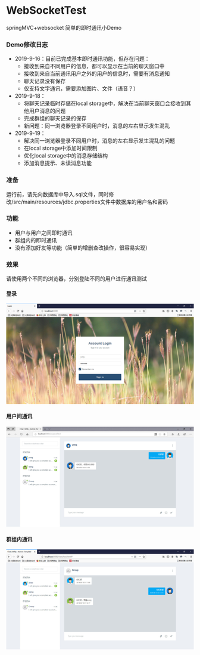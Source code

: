 # WebSocketTest
springMVC+websocket 简单的即时通讯小Demo

### Demo修改日志
- 2019-9-16：目前已完成基本即时通讯功能，但存在问题：
   - 接收到来自不同用户的信息，都可以显示在当前的聊天窗口中
   - 接收到来自当前通讯用户之外的用户的信息时，需要有消息通知
   - 聊天记录没有保存
   - 仅支持文字通讯，需要添加图片、文件（语音？）
- 2019-9-18：
   - 将聊天记录临时存储在local storage中，解决在当前聊天窗口会接收到其他用户消息的问题
   - 完成群组的聊天记录的保存
   - 新问题：同一浏览器登录不同用户时，消息的左右显示发生混乱
- 2019-9-19：
   - 解决同一浏览器登录不同用户时，消息的左右显示发生混乱的问题
   - 在local storage中添加时间限制
   - 优化local storage中的消息存储结构
   - 添加消息提示、未读消息功能

### 准备
运行前，请先向数据库中导入.sql文件，同时修改/src/main/resources/jdbc.properties文件中数据库的用户名和密码

### 功能
- 用户与用户之间即时通讯
- 群组内的即时通讯
- 没有添加好友等功能（简单的增删查改操作，很容易实现）

### 效果

请使用两个不同的浏览器，分别登陆不同的用户进行通讯测试

#### 登录
![](https://raw.githubusercontent.com/Salanghei/WebSocketTest/master/images/login.jpg)

#### 用户间通讯
![](https://raw.githubusercontent.com/Salanghei/WebSocketTest/master/images/user1.jpg)

#### 群组内通讯
![](https://raw.githubusercontent.com/Salanghei/WebSocketTest/master/images/group.jpg)
